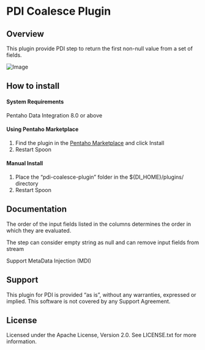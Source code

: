 # PDI Coalesce Plugin


## Overview

This plugin provide PDI step to return the first non-null value from a set of fields.

![Image](https://github.com/nadment/pdi-coalesce-plugin/blob/master/src/main/resources/coalesce.svg)


## How to install #

#### System Requirements

Pentaho Data Integration 8.0 or above

#### Using Pentaho Marketplace

1. Find the plugin in the [Pentaho Marketplace](http://www.pentaho.com/marketplace) and click Install
2. Restart Spoon

#### Manual Install

1. Place the “pdi-coalesce-plugin” folder in the ${DI\_HOME}/plugins/ directory
2. Restart Spoon


## Documentation

The order of the input fields listed in the columns determines the order in which they are evaluated.

The step can consider empty string as null and can remove input fields from stream

Support MetaData Injection (MDI) 


## Support

This plugin for PDI is provided “as is”, without any warranties, expressed or implied. This software is not covered by any Support Agreement.


## License

Licensed under the Apache License, Version 2.0. See LICENSE.txt for more information.


